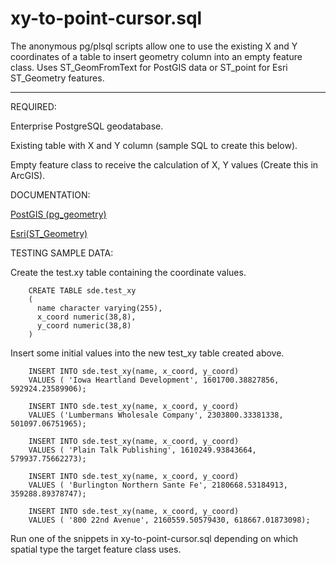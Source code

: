 xy-to-point-cursor.sql
===================
The anonymous pg/plsql scripts allow one to use the existing X and Y coordinates of a table to insert geometry column into an empty feature class.  Uses ST_GeomFromText for PostGIS data or ST_point 	for Esri ST_Geometry features.

----------


REQUIRED:

Enterprise PostgreSQL geodatabase.

Existing table with X and Y column (sample SQL to create this below).

Empty feature class to receive the calculation of X, Y values (Create this in ArcGIS).


DOCUMENTATION:

[PostGIS (pg_geometry)][1]

[Esri(ST_Geometry)][2]


TESTING SAMPLE DATA:

Create the test.xy table containing the coordinate values.

		CREATE TABLE sde.test_xy
		(
		  name character varying(255),
		  x_coord numeric(38,8),
		  y_coord numeric(38,8)
		)
		
Insert some initial values into the new test_xy table created above.

		INSERT INTO sde.test_xy(name, x_coord, y_coord) 
		VALUES ( 'Iowa Heartland Development', 1601700.38827856, 592924.23589906);
		
		INSERT INTO sde.test_xy(name, x_coord, y_coord) 
		VALUES ('Lumbermans Wholesale Company', 2303800.33381338, 501097.06751965);
		
		INSERT INTO sde.test_xy(name, x_coord, y_coord) 
		VALUES ( 'Plain Talk Publishing', 1610249.93843664, 579937.75662273);
		
		INSERT INTO sde.test_xy(name, x_coord, y_coord) 
		VALUES ( 'Burlington Northern Sante Fe', 2180668.53184913, 359288.89378747);
		
		INSERT INTO sde.test_xy(name, x_coord, y_coord) 
		VALUES ( '800 22nd Avenue', 2160559.50579430, 618667.01873098);
		
Run one of the snippets	in xy-to-point-cursor.sql depending on which spatial type the target feature class uses.

[1]:http://resources.arcgis.com/en/help/main/10.2/index.html#/ST_Geometry_storage_in_PostgreSQL/002p0000006s000000/
[2]:http://www.postgis.org/docs/ST_GeomFromText.html
